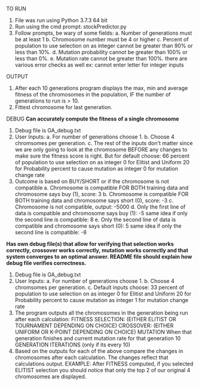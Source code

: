 TO RUN
1. File was run using Python 3.7.3 64 bit
2. Run using the cmd prompt: stockPredictor.py
3. Follow prompts, be wary of some fields:
    a. Number of generations must be at least 1
    b. Chromosome number must be 4 or higher
    c. Percent of population to use selection on as integer cannot be greater than 90% or less than 10%.
    d. Mutation probability cannot be greater than 100% or less than 0%. 
    e. Mutation rate cannot be greater than 100%.
    there are various error checks as well ex: cannot enter letter for integer inputs

OUTPUT
1. After each 10 generations program displays the max, min and average fitness of the chromosomes in the population, IF the number of generations to run is > 10.
2. Fittest chromosome for last generation.

DEBUG
**Can accurately compute the fitness of a single chromosome**
1. Debug file is GA_debug.txt
2. User Inputs:
    a. For number of generations choose 1.
    b. Choose 4 chromsomes per generation. 
    c. The rest of the inputs don't matter since we are only going to look at the chromosome BEFORE any changes to make sure the fitness score is right. But for default choose:
        66 percent of population to use selection on as integer 
        0 for Elitist and Uniform
        20 for Probability percent to cause mutation as integer
        0 for mutation change rate
2. Outcome is based on BUY/SHORT or if the chromosome is not compatible
    a. Chromosome is compatible FOR BOTH training data and chromosome says buy (1), score: 3
    b. Chromosome is compatible FOR BOTH training data and chromosome says short (0), score: -3
    c. Chromosome is not compatible, output: -5000
    d. Only the first line of data is compatible and chromosome says buy (1): -5
        same idea if only the second line is compatible: 8
    e. Only the second line of data is compatible and chromosome says short (0): 5
        same idea if only the second line is compatible: -8

**Has own debug file(s) that allow for verifying that selection works correctly, crossover works correctly, mutation works correctly and that system converges to an optimal answer. README file should explain how debug file verifies correctness.**
1. Debug file is GA_debug.txt
2. User Inputs:
    a. For number of generations choose 1.
    b. Choose 4 chromsomes per generation. 
    c. Default inputs choose:
        33 percent of population to use selection on as integer 
        0 for Elitist and Uniform
        20 for Probability percent to cause mutation as integer
        1 for mutation change rate
3. The program outputs all the chromosomes in the generation being run after each calculation: 
    FITNESS
    SELECTION: (EITHER ELITIST OR TOURNAMENT DEPENDING ON CHOICE)
    CROSSOVER: (EITHER UNIFORM OR K-POINT DEPENDING ON CHOICE)
    MUTATION
    When that generation finishes and current mutation rate for that generation
    10 GENERATION ITERATIONS (only if its every 10)
4. Based on the outputs for each of the above compare the changes in chromosomes after each calculation. The changes reflect that calculations output.
    EXAMPLE: After FITNESS computed, if you selected ELITIST selection you should notice that only the top 2 of our original 4 chromosomes are displayed.
    
